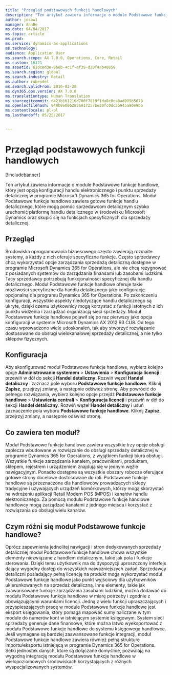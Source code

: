 ```yaml
---
title: "Przegląd podstawowych funkcji handlowych"
description: "Ten artykuł zawiera informacje o module Podstawowe funkcje handlowe, który jest opcją konfiguracji handlu elektronicznego i punktu sprzedaży detalicznej w programie Microsoft Dynamics 365 for Operations. Moduł Podstawowe funkcje handlowe zawiera gotowe funkcje handlu detalicznego, które mogą pomóc sprzedawcom detalicznym szybko uruchomić platformę handlu detalicznego w środowisku Microsoft Dynamics oraz skupić się na funkcjach specyficznych dla sprzedaży detalicznej."
author: josaw1
manager: AnnBe
ms.date: 04/04/2017
ms.topic: article
ms.prod: 
ms.service: dynamics-ax-applications
ms.technology: 
audience: Application User
ms.search.scope: AX 7.0.0, Operations, Core, Retail
ms.custom: 16121
ms.assetid: 61dced3e-8b6b-4c1f-af39-d20f4ab48659
ms.search.region: global
ms.search.industry: Retail
ms.author: rubendel
ms.search.validFrom: 2016-02-28
ms.dyn365.ops.version: AX 7.0.0
ms.translationtype: Human Translation
ms.sourcegitcommit: d421b161216d700f7819f1da8c0ca8ad089b5670
ms.openlocfilehash: 948b9e8062836917257be20fc0dc5b945a90e9ba
ms.contentlocale: pl-pl
ms.lasthandoff: 05/25/2017


---
```


# <a name="commerce-essentials-overview"></a>Przegląd podstawowych funkcji handlowych

[!include[banner](includes/banner.md)]


Ten artykuł zawiera informacje o module Podstawowe funkcje handlowe, który jest opcją konfiguracji handlu elektronicznego i punktu sprzedaży detalicznej w programie Microsoft Dynamics 365 for Operations. Moduł Podstawowe funkcje handlowe zawiera gotowe funkcje handlu detalicznego, które mogą pomóc sprzedawcom detalicznym szybko uruchomić platformę handlu detalicznego w środowisku Microsoft Dynamics oraz skupić się na funkcjach specyficznych dla sprzedaży detalicznej. 

<a name="overview"></a>Przegląd
--------

Środowiska oprogramowania biznesowego często zawierają rozmaite systemy, a każdy z nich oferuje specyficzne funkcje. Często sprzedawcy chcą wykorzystać opcje zarządzania sprzedażą detaliczną dostępne w programie Microsoft Dynamics 365 for Operations, ale nie chcą rezygnować z posiadanych systemów do zarządzania finansami lub zasobami ludzkimi. Tacy sprzedawcy potrzebują funkcjonalności specyficznej dla handlu detalicznego. Moduł Podstawowe funkcje handlowe oferuje takie możliwości specyficzne dla handlu detalicznego jako konfigurację opcjonalną dla programu Dynamics 365 for Operations. Po zakończeniu konfiguracji, wszystkie aspekty niedotyczące handlu detalicznego są ukryte, dzięki czemu użytkownicy mogą korzystać z funkcji istotnych z ich punktu widzenia i zarządzać organizacją sieci sprzedaży. Moduł Podstawowe funkcje handlowe pojawił się po raz pierwszy jako opcja konfiguracji w systemie Microsoft Dynamics AX 2012 R3 CU8. Od tego czasu wprowadzono wiele udoskonaleń, tak aby stworzyć rozwiązanie dostosowane do obsługi wielokanałowej sprzedaży detalicznej, a nie tylko sklepów fizycznych.

## <a name="configuration"></a>Konfiguracja
Aby skonfigurować moduł Podstawowe funkcje handlowe, wybierz kolejno opcje **Administrowanie systemem** &gt; **Ustawienia** &gt; **Konfiguracja licencji** i przewiń w dół do sekcji **Handel detaliczny**. Rozwiń węzeł **Handel detaliczny** i zaznacz pole wyboru **Podstawowe funkcje handlowe**. Kliknij **Zapisz**, przejrzyj zmiany, a następnie odśwież stronę. Aby powrócić do pełnego rozwiązania, wybierz kolejno opcje przejdź **Podstawowe funkcje handlowe** &gt; **Ustawienia centrali** &gt; **Konfiguracja licencji** i przewiń w dół do sekcji **Handel detaliczny**. Rozwiń węzeł **Handel detaliczny** i usuń zaznaczenie pola wyboru **Podstawowe funkcje handlowe**. Kliknij **Zapisz**, przejrzyj zmiany, a następnie odśwież stronę.

## <a name="what-is-included"></a>Co zawiera ten moduł?
Moduł Podstawowe funkcje handlowe zawiera wszystkie trzy opcje obsługi zaplecza wbudowane w rozwiązanie do obsługi sprzedaży detalicznej w programie Dynamics 365 for Operations, z wyjątkiem funkcji biura obsługi. Wszystkie funkcje zarządzania kanałem, pracownikami, produktem, sklepem, rejestrem i urządzeniem znajdują się w jednym węźle nawigacyjnym. Ponadto dostępne są wszystkie obszary robocze oferujące gotowe strony docelowe dostosowane do roli. Podstawowe funkcje handlowe są przeznaczone dla handlowców prowadzących sklepy tradycyjne i używających urządzeń komórkowych, którzy mogą skorzystać na wdrożeniu aplikacji Retail Modern POS (MPOS) i kanałów handlu elektronicznego. Za pomocą modułu Podstawowe funkcje handlowe handlowcy mogą zarządzać kanałami z jednego miejsca i korzystać z rozwiązania do obsługi wielu kanałów.

## <a name="how-is-commerce-essentials-different"></a>Czym różni się moduł Podstawowe funkcje handlowe?
Oprócz zapewnienia jednolitej nawigacji i stron dedykowanych sprzedaży detalicznej moduł Podstawowe funkcje handlowe chowa wszystkie elementy niezwiązane z handlem detalicznym, takie jak pola i funkcje sterowania. Dzięki temu użytkownik ma do dyspozycji uproszczony interfejs dający wygodny dostęp do wszystkich najważniejszych zadań. Sprzedawcy detaliczni posiadający pełną licencję na produkt mogą wykorzystać moduł Podstawowe funkcje handlowe jako punkt wyjściowy dla użytkowników ukierunkowanych na sprzedaż detaliczną. Inne elementy, takie jak zaawansowane funkcje zarządzania zasobami ludzkimi, można dodawać do modułu Podstawowe funkcje handlowe w miarę potrzeby i zgodnie z obowiązującymi warunkami licencji. Jedną z wielu funkcji upraszczających i przyspieszających pracę w module Podstawowe funkcje handlowe jest eksport księgowania, który pomaga mapować sumy naliczane w tym module do numerów kont w istniejącym systemie księgowym. System sieci sprzedaży generuje dane finansowe, które można łatwo wyeksportować z modułu Podstawowe funkcje handlowe do systemu księgowego handlowca. Jeśli wymagane są bardziej zaawansowane funkcje integracji, moduł Podstawowe funkcje handlowe zawiera również pełną strukturę importu/eksportu istniejącą w programie Dynamics 365 for Operations. Setki jednostek danych, które są dołączane domyślnie, pozwalają na wygodną integrację modułu Podstawowe funkcje handlowe w wielopoziomowych środowiskach korzystających z różnych wyspecjalizowanych systemów.




